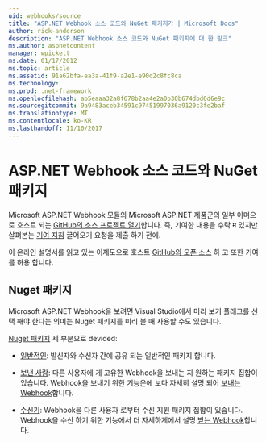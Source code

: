 ```yaml
---
uid: webhooks/source
title: "ASP.NET Webhook 소스 코드와 NuGet 패키지가 | Microsoft Docs"
author: rick-anderson
description: "ASP.NET Webhook 소스 코드와 NuGet 패키지에 대 한 링크"
ms.author: aspnetcontent
manager: wpickett
ms.date: 01/17/2012
ms.topic: article
ms.assetid: 91a62bfa-ea3a-41f9-a2e1-e90d2c8fc8ca
ms.technology: 
ms.prod: .net-framework
ms.openlocfilehash: ab5eaaa32a8f678b2aa4e2a0b30b674dbd6d6e9c
ms.sourcegitcommit: 9a9483aceb34591c97451997036a9120c3fe2baf
ms.translationtype: MT
ms.contentlocale: ko-KR
ms.lasthandoff: 11/10/2017
---
```

# <a name="aspnet-webhooks-source-code-and-nuget-packages"></a>ASP.NET Webhook 소스 코드와 NuGet 패키지

Microsoft ASP.NET Webhook 모듈의 Microsoft ASP.NET 제품군의 일부 이며으로 호스트 되는 [GitHub의 소스 프로젝트 열기](https://github.com/aspnet/WebHooks)합니다. 즉, 기여한 내용을 수락 म 있지만 살펴본는 [기여 지침](https://github.com/aspnet/Home/blob/master/CONTRIBUTING.md) 끌어오기 요청을 제출 하기 전에.

이 온라인 설명서를 읽고 있는 이제도으로 호스트 [GitHub의 오픈 소스](http://docs.asp.net/en/latest/contribute/style-guide.html#style-guide) 하 고 또한 기여를 허용 합니다.

## <a name="nuget-packages"></a>Nuget 패키지

Microsoft ASP.NET Webhook을 보려면 Visual Studio에서 미리 보기 플래그를 선택 해야 한다는 의미는 Nuget 패키지를 미리 볼 때 사용할 수도 있습니다.

[Nuget 패키지](https://nuget.org/packages?q=Microsoft.AspNet.WebHooks) 세 부분으로 devided:

* [일반적인](https://www.nuget.org/packages?q=Microsoft.AspNet.WebHooks.Common): 발신자와 수신자 간에 공유 되는 일반적인 패키지 합니다.

* [보낸 사람](https://www.nuget.org/packages?q=Microsoft.AspNet.WebHooks.Custom): 다른 사용자에 게 고유한 Webhook을 보내는 지 원하는 패키지 집합이 있습니다. Webhook을 보내기 위한 기능은에 보다 자세히 설명 되어 [보내는 Webhook](sending/index.md)합니다.

* [수신기](https://www.nuget.org/packages?q=Microsoft.AspNet.WebHooks.Receivers): Webhook을 다른 사용자 로부터 수신 지원 패키지 집합이 있습니다. Webhook을 수신 하기 위한 기능에서 더 자세하게에서 설명 [받는 Webhook](receiving/index.md)합니다.
